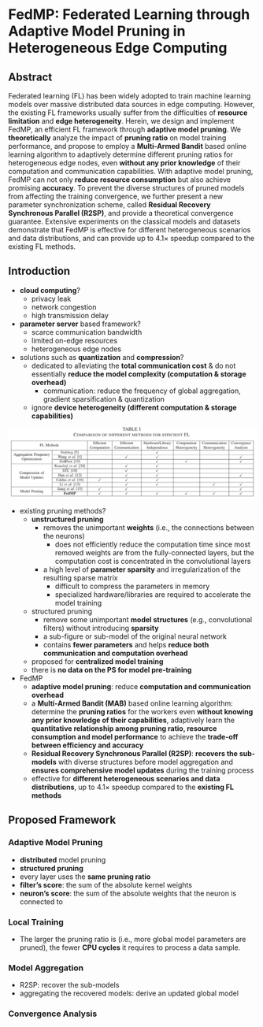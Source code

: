 # FedMP: Federated Learning through Adaptive Model Pruning in Heterogeneous Edge Computing

## Abstract

Federated learning (FL) has been widely adopted to train machine learning models over massive distributed data sources in edge computing. However, the existing FL frameworks usually suffer from the difficulties of **resource limitation** and **edge heterogeneity**. Herein, we design and implement FedMP, an efficient FL framework through **adaptive model pruning**. We **theoretically** analyze the impact of **pruning ratio** on model training performance, and propose to employ a **Multi-Armed Bandit** based online learning algorithm to adaptively determine different pruning ratios for heterogeneous edge nodes, even **without any prior knowledge** of their computation and communication capabilities. With adaptive model pruning, FedMP can not only **reduce resource consumption** but also achieve promising **accuracy**. To prevent the diverse structures of pruned models from affecting the training convergence, we further present a new parameter synchronization scheme, called **Residual Recovery Synchronous Parallel (R2SP)**, and provide a theoretical convergence guarantee. Extensive experiments on the classical models and datasets demonstrate that FedMP is effective for different heterogeneous scenarios and data distributions, and can provide up to 4.1× speedup compared to the existing FL methods.



## Introduction

- **cloud computing**?
  - privacy leak
  - network congestion
  - high transmission delay
- **parameter server** based framework?
  - scarce communication bandwidth
  - limited on-edge resources
  - heterogeneous edge nodes
- solutions such as **quantization** and **compression**?
  - dedicated to alleviating the **total communication cost** & do not essentially **reduce the model complexity (computation & storage overhead)**
    - communication: reduce the frequency of global aggregation, gradient sparsification & quantization
  - ignore **device heterogeneity (different computation & storage capabilities)**

![image-20221202114130978](https://raw.githubusercontent.com/ailianligit/ailianligit.github.io/main/images/202212/20221208_1670498895.png)

- existing pruning methods?
  - **unstructured pruning**
    - removes the unimportant **weights** (i.e., the connections between the neurons)
      - does not efficiently reduce the computation time since most removed weights are from the fully-connected layers, but the computation cost is concentrated in the convolutional layers   
    - a high level of **parameter sparsity** and irregularization of the resulting sparse matrix
      - difficult to compress the parameters in memory
      - specialized hardware/libraries are required to accelerate the model training
  - structured pruning
    - remove some unimportant **model structures** (e.g., convolutional filters) without introducing **sparsity**
    - a sub-figure or sub-model of the original neural network
    - contains **fewer parameters** and helps **reduce both communication and computation overhead**
  - proposed for **centralized model training**
  - there is **no data on the PS for model pre-training**
- FedMP
  - **adaptive model pruning**: reduce **computation and communication overhead**
  - a **Multi-Armed Bandit (MAB)** based online learning algorithm: determine the **pruning ratios** for the workers even **without knowing any prior knowledge of their capabilities**, adaptively learn the **quantitative relationship among pruning ratio, resource consumption and model performance** to achieve the **trade-off between efficiency and accuracy**
  - **Residual Recovery Synchronous Parallel (R2SP)**: **recovers the sub-models** with diverse structures before model aggregation and **ensures comprehensive model updates** during the training process
  - effective for **different heterogeneous scenarios and data distributions**, up to 4.1× speedup compared to the **existing FL methods**



## Proposed Framework

### Adaptive Model Pruning

- **distributed** model pruning
- **structured pruning**
- every layer uses the **same pruning ratio**
- **filter’s score**: the sum of the absolute kernel weights
- **neuron’s score**: the sum of the absolute weights that the neuron is connected to

### Local Training

- The larger the pruning ratio is (i.e., more global model parameters are pruned), the fewer **CPU cycles** it requires to process a data sample.

### Model Aggregation

- R2SP: recover the sub-models
- aggregating the recovered models: derive an updated global model

### Convergence Analysis